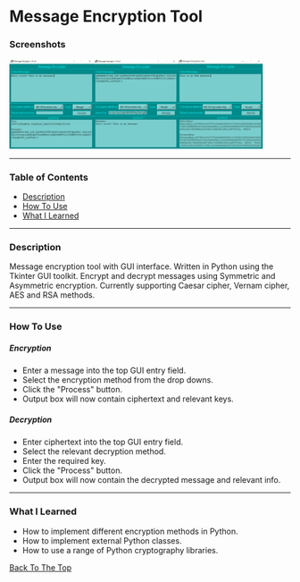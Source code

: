 # Message Encryption Tool


### Screenshots
<img align=left width="30%" src="https://github.com/stevenbuttifint/message-encryption-tool/blob/main/res/screenshots/AES_enc.JPG?raw=true" />
<img align=left width="30%" src="https://github.com/stevenbuttifint/message-encryption-tool/blob/main/res/screenshots/AES_dec.JPG?raw=true" />
<img width="30%" src="https://github.com/stevenbuttifint/message-encryption-tool/blob/main/res/screenshots/RSA_enc.JPG?raw=true" />

---

### Table of Contents
- [Description](#description)
- [How To Use](#how-to-use)
- [What I Learned](#what-i-learned)

---

### Description

Message encryption tool with GUI interface. Written in Python using the Tkinter GUI toolkit. Encrypt and decrypt messages using Symmetric and Asymmetric encryption. Currently supporting Caesar cipher, Vernam cipher, AES and RSA methods.

---

### How To Use

##### Encryption
- Enter a message into the top GUI entry field.
- Select the encryption method from the drop downs.
- Click the "Process" button.
- Output box will now contain ciphertext and relevant keys.

##### Decryption
- Enter ciphertext into the top GUI entry field.
- Select the relevant decryption method.
- Enter the required key.
- Click the "Process" button.
- Output box will now contain the decrypted message and relevant info.

---

### What I Learned

- How to implement different encryption methods in Python.
- How to implement external Python classes.
- How to use a range of Python cryptography libraries.

[Back To The Top](#message-encryption-tool)

